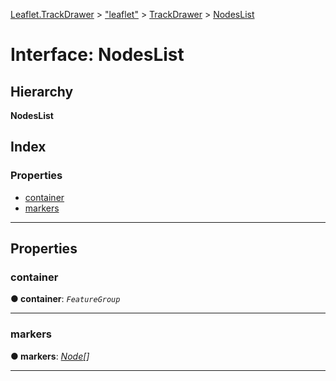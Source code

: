 [Leaflet.TrackDrawer](../README.md) > ["leaflet"](../modules/_leaflet_.md) > [TrackDrawer](../modules/_leaflet_.trackdrawer.md) > [NodesList](../interfaces/_leaflet_.trackdrawer.nodeslist.md)

# Interface: NodesList

## Hierarchy

**NodesList**

## Index

### Properties

* [container](_leaflet_.trackdrawer.nodeslist.md#container)
* [markers](_leaflet_.trackdrawer.nodeslist.md#markers)

---

## Properties

<a id="container"></a>

###  container

**● container**: *`FeatureGroup`*

___
<a id="markers"></a>

###  markers

**● markers**: *[Node](../classes/_leaflet_.trackdrawer.node.md)[]*

___


